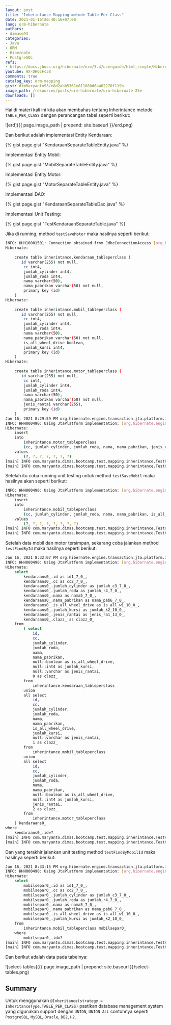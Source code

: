 ```yaml
---
layout: post
title: "Inherintance Mapping metode Table Per Class"
date: 2021-01-16T20:40:16+07:00
lang: orm-hibernate
authors:
- dimasm93
categories:
- Java
- ORM
- Hibernate
- PostgreSQL
refs: 
- https://docs.jboss.org/hibernate/orm/5.4/userguide/html_single/Hibernate_User_Guide.html#entity-inheritance-table-per-class
youtube: 9X-DHQcFc38
comments: true
catalog_key: orm-mapping
gist: dimMaryanto93/e8d2abb5361e811860d6a462270f119b
image_path: /resources/posts/orm-hibernate/orm-hibernate-25e
downloads: []
---
```


Hai di materi kali ini kita akan membahas tentang Inherintance metode `TABLE_PER_CLASS` dengan perancangan tabel seperti berikut:

<!--more-->

![erd]({{ page.image_path | prepend: site.baseurl }}/erd.png)

Dan berikut adalah implementasi Entity Kendaraan:

{% gist page.gist "KendaraanSeparateTableEntity.java" %}

Implementasi Entity Mobil:

{% gist page.gist "MobilSeparateTableEntity.java" %}

Implementasi Entity Motor:

{% gist page.gist "MotorSeparateTableEntity.java" %}

Implementasi DAO:

{% gist page.gist "KendaraanSeparateTableDao.java" %}

Implementasi Unit Testing:

{% gist page.gist "TestKendaraanSeparateTable.java" %}

Jika di running, method `testSaveMotor` maka hasilnya seperti berikut:

```bash
INFO: HHH10001501: Connection obtained from JdbcConnectionAccess [org.hibernate.engine.jdbc.env.internal.JdbcEnvironmentInitiator$ConnectionProviderJdbcConnectionAccess@70091872] for (non-JTA) DDL execution was not in auto-commit mode; the Connection 'local transaction' will be committed and the Connection will be set into auto-commit mode.
Hibernate: 
    
    create table inherintance.kendaraan_tableperclass (
       id varchar(255) not null,
        cc int4,
        jumlah_cylinder int4,
        jumlah_roda int4,
        nama varchar(50),
        nama_pabrikan varchar(50) not null,
        primary key (id)
    )
Hibernate: 
    
    create table inherintance.mobil_tableperclass (
       id varchar(255) not null,
        cc int4,
        jumlah_cylinder int4,
        jumlah_roda int4,
        nama varchar(50),
        nama_pabrikan varchar(50) not null,
        is_all_wheel_drive boolean,
        jumlah_kursi int4,
        primary key (id)
    )
Hibernate: 
    
    create table inherintance.motor_tableperclass (
       id varchar(255) not null,
        cc int4,
        jumlah_cylinder int4,
        jumlah_roda int4,
        nama varchar(50),
        nama_pabrikan varchar(50) not null,
        jenis_rantai varchar(255),
        primary key (id)
    )
Jan 16, 2021 8:29:59 PM org.hibernate.engine.transaction.jta.platform.internal.JtaPlatformInitiator initiateService
INFO: HHH000490: Using JtaPlatform implementation: [org.hibernate.engine.transaction.jta.platform.internal.NoJtaPlatform]
Hibernate: 
    insert 
    into
        inherintance.motor_tableperclass
        (cc, jumlah_cylinder, jumlah_roda, nama, nama_pabrikan, jenis_rantai, id) 
    values
        (?, ?, ?, ?, ?, ?, ?)
[main] INFO com.maryanto.dimas.bootcamp.test.mapping.inherintance.TestKendaraanSeparateTable - mobil: MotorSeparateTableEntity(super=KendaraanSeparateTableEntity(id=600cd3a6-859b-4f63-9c66-dc4331e29c96, nama=BMW S1000RR, jumlahRoda=2, jumlahCylinder=4, cc=1000, namaPabrikan=PT. BMW Motorrad), jenisRantai=Rantai)
[main] INFO com.maryanto.dimas.bootcamp.test.mapping.inherintance.TestKendaraanSeparateTable - destroy hibernate session!
```

Setelah itu coba running unit testing untuk method `testSaveMobil` maka hasilnya akan seperti berikut:

```bash
INFO: HHH000490: Using JtaPlatform implementation: [org.hibernate.engine.transaction.jta.platform.internal.NoJtaPlatform]
Hibernate: 
    insert 
    into
        inherintance.mobil_tableperclass
        (cc, jumlah_cylinder, jumlah_roda, nama, nama_pabrikan, is_all_wheel_drive, jumlah_kursi, id) 
    values
        (?, ?, ?, ?, ?, ?, ?, ?)
[main] INFO com.maryanto.dimas.bootcamp.test.mapping.inherintance.TestKendaraanSeparateTable - mobil: MobilSeparateTableEntity(super=KendaraanSeparateTableEntity(id=d98e1588-05a1-4c6f-950b-9204174c9009, nama=Honda BRIO, jumlahRoda=4, jumlahCylinder=4, cc=1000, namaPabrikan=PT. Honda Motor Company), jumlahKursi=4, allWheelDrive=false)
[main] INFO com.maryanto.dimas.bootcamp.test.mapping.inherintance.TestKendaraanSeparateTable - destroy hibernate session!
```

Setelah data mobil dan motor tersimpan, sekarang coba jalankan method `testFindById` maka hasilnya seperti berikut:

```bash
Jan 16, 2021 8:32:07 PM org.hibernate.engine.transaction.jta.platform.internal.JtaPlatformInitiator initiateService
INFO: HHH000490: Using JtaPlatform implementation: [org.hibernate.engine.transaction.jta.platform.internal.NoJtaPlatform]
Hibernate: 
    select
        kendaraans0_.id as id1_7_0_,
        kendaraans0_.cc as cc2_7_0_,
        kendaraans0_.jumlah_cylinder as jumlah_c3_7_0_,
        kendaraans0_.jumlah_roda as jumlah_r4_7_0_,
        kendaraans0_.nama as nama5_7_0_,
        kendaraans0_.nama_pabrikan as nama_pab6_7_0_,
        kendaraans0_.is_all_wheel_drive as is_all_w1_10_0_,
        kendaraans0_.jumlah_kursi as jumlah_k2_10_0_,
        kendaraans0_.jenis_rantai as jenis_ra1_13_0_,
        kendaraans0_.clazz_ as clazz_0_ 
    from
        ( select
            id,
            cc,
            jumlah_cylinder,
            jumlah_roda,
            nama,
            nama_pabrikan,
            null::boolean as is_all_wheel_drive,
            null::int4 as jumlah_kursi,
            null::varchar as jenis_rantai,
            0 as clazz_ 
        from
            inherintance.kendaraan_tableperclass 
        union
        all select
            id,
            cc,
            jumlah_cylinder,
            jumlah_roda,
            nama,
            nama_pabrikan,
            is_all_wheel_drive,
            jumlah_kursi,
            null::varchar as jenis_rantai,
            1 as clazz_ 
        from
            inherintance.mobil_tableperclass 
        union
        all select
            id,
            cc,
            jumlah_cylinder,
            jumlah_roda,
            nama,
            nama_pabrikan,
            null::boolean as is_all_wheel_drive,
            null::int4 as jumlah_kursi,
            jenis_rantai,
            2 as clazz_ 
        from
            inherintance.motor_tableperclass 
    ) kendaraans0_ 
where
    kendaraans0_.id=?
[main] INFO com.maryanto.dimas.bootcamp.test.mapping.inherintance.TestKendaraanSeparateTable - mobil: MobilSeparateTableEntity(super=KendaraanSeparateTableEntity(id=d98e1588-05a1-4c6f-950b-9204174c9009, nama=Honda BRIO, jumlahRoda=4, jumlahCylinder=4, cc=1000, namaPabrikan=PT. Honda Motor Company), jumlahKursi=4, allWheelDrive=false)
[main] INFO com.maryanto.dimas.bootcamp.test.mapping.inherintance.TestKendaraanSeparateTable - destroy hibernate session!
```

Dan yang terakhir jalankan unit testing method `testFindByMobilId` maka hasilnya seperti berikut:

```bash
Jan 16, 2021 8:33:15 PM org.hibernate.engine.transaction.jta.platform.internal.JtaPlatformInitiator initiateService
INFO: HHH000490: Using JtaPlatform implementation: [org.hibernate.engine.transaction.jta.platform.internal.NoJtaPlatform]
Hibernate: 
    select
        mobilsepar0_.id as id1_7_0_,
        mobilsepar0_.cc as cc2_7_0_,
        mobilsepar0_.jumlah_cylinder as jumlah_c3_7_0_,
        mobilsepar0_.jumlah_roda as jumlah_r4_7_0_,
        mobilsepar0_.nama as nama5_7_0_,
        mobilsepar0_.nama_pabrikan as nama_pab6_7_0_,
        mobilsepar0_.is_all_wheel_drive as is_all_w1_10_0_,
        mobilsepar0_.jumlah_kursi as jumlah_k2_10_0_ 
    from
        inherintance.mobil_tableperclass mobilsepar0_ 
    where
        mobilsepar0_.id=?
[main] INFO com.maryanto.dimas.bootcamp.test.mapping.inherintance.TestKendaraanSeparateTable - mobil: MobilSeparateTableEntity(super=KendaraanSeparateTableEntity(id=d98e1588-05a1-4c6f-950b-9204174c9009, nama=Honda BRIO, jumlahRoda=4, jumlahCylinder=4, cc=1000, namaPabrikan=PT. Honda Motor Company), jumlahKursi=4, allWheelDrive=false)
[main] INFO com.maryanto.dimas.bootcamp.test.mapping.inherintance.TestKendaraanSeparateTable - destroy hibernate session!
```

Dan berikut adalah data pada tabelnya:

![select-tables]({{ page.image_path | prepend: site.baseurl }}/select-tables.png)

## Summary

Untuk menggunakan `@Inheritance(strategy = InheritanceType.TABLE_PER_CLASS)` pastikan database management system yang digunakan support dengan `UNION`, `UNION ALL` contohnya seperti `PostgreSQL`, `MySQL`, `Oracle`, `DB2`, `H2`.